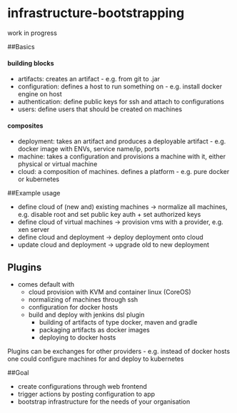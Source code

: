 # infrastructure-bootstrapping

work in progress


##Basics

#### building blocks
- artifacts: creates an artifact - e.g. from git to .jar
- configuration: defines a host to run something on - e.g. install docker engine on host
- authentication: define public keys for ssh and attach to configurations
- users: define users that should be created on machines

#### composites
- deployment: takes an artifact and produces a deployable artifact - e.g. docker image with ENVs, service name/ip, ports
- machine: takes a configuration and provisions a machine with it, either physical or virtual machine
- cloud: a composition of machines. defines a platform - e.g. pure docker or kubernetes

##Example usage
- define cloud of (new and) existing machines -> normalize all machines, e.g. disable root and set public key auth + set authorized keys
- define cloud of virtual machines -> provision vms with a provider, e.g. xen server
- define cloud and deployment -> deploy deployment onto cloud
- update cloud and deployment -> upgrade old to new deployment

## Plugins
- comes default with
    - cloud provision with KVM and container linux (CoreOS)
    - normalizing of machines through ssh
    - configuration for docker hosts
    - build and deploy with jenkins dsl plugin
        - building of artifacts of type docker, maven and gradle
        - packaging artifacts as docker images
        - deploying to docker hosts
        
Plugins can be exchanges for other providers - e.g. instead of docker hosts one could configure machines for and deploy to kubernetes

##Goal
- create configurations through web frontend
- trigger actions by posting configuration to app
- bootstrap infrastructure for the needs of your organisation